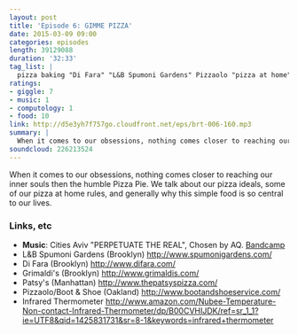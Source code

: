 ```yaml
---
layout: post
title: 'Episode 6: GIMME PIZZA'
date: 2015-03-09 09:00
categories: episodes
length: 39129088
duration: '32:33'
tag_list: |
  pizza baking "Di Fara" "L&B Spumoni Gardens" Pizzaolo "pizza at home"
ratings:
- giggle: 7
- music: 1
- computology: 1
- food: 10
link: http://d5e3yh7f757go.cloudfront.net/eps/brt-006-160.mp3
summary: |
  When it comes to our obsessions, nothing comes closer to reaching our inner souls then the humble Pizza Pie. We talk about our pizza ideals, some of our pizza at home rules, and generally why this simple food is so central to our lives.
soundcloud: 226213524
---
```

When it comes to our obsessions, nothing comes closer to reaching our inner souls then the humble Pizza Pie. We talk about our pizza ideals, some of our pizza at home rules, and generally why this simple food is so central to our lives.

<!-- more -->

### Links, etc

* <strong>Music</strong>: Cities Aviv "PERPETUATE THE REAL", Chosen by AQ. [Bandcamp](http://citiesaviv.bandcamp.com/track/perpetuate-the-real)
* L&B Spumoni Gardens (Brooklyn) <http://www.spumonigardens.com/>
* Di Fara (Brooklyn) <http://www.difara.com/>
* Grimaldi's (Brooklyn) <http://www.grimaldis.com/>
* Patsy's (Manhattan) <http://www.thepatsyspizza.com/>
* Pizzaolo/Boot & Shoe (Oakland) <http://www.bootandshoeservice.com/>
* Infrared Thermometer <http://www.amazon.com/Nubee-Temperature-Non-contact-Infrared-Thermometer/dp/B00CVHIJDK/ref=sr_1_1?ie=UTF8&qid=1425831731&sr=8-1&keywords=infrared+thermometer>
